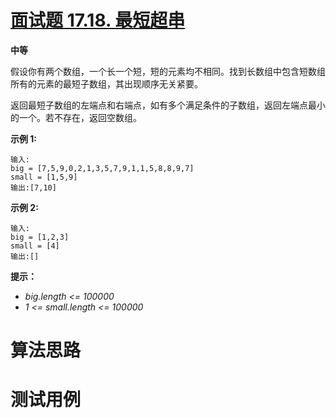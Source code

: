 # [面试题 17.18. 最短超串][cnTitle]

**中等**

假设你有两个数组，一个长一个短，短的元素均不相同。找到长数组中包含短数组所有的元素的最短子数组，其出现顺序无关紧要。

返回最短子数组的左端点和右端点，如有多个满足条件的子数组，返回左端点最小的一个。若不存在，返回空数组。

**示例 1:** 

```
输入:
big = [7,5,9,0,2,1,3,5,7,9,1,1,5,8,8,9,7]
small = [1,5,9]
输出:[7,10]
```

**示例 2:** 

```
输入:
big = [1,2,3]
small = [4]
输出:[]
```

**提示：** 

-  *big.length <= 100000*  
-  *1 <= small.length <= 100000* 




# 算法思路

# 测试用例
```
```

[cnTitle]: https://leetcode-cn.com/problems/shortest-supersequence-lcci/
